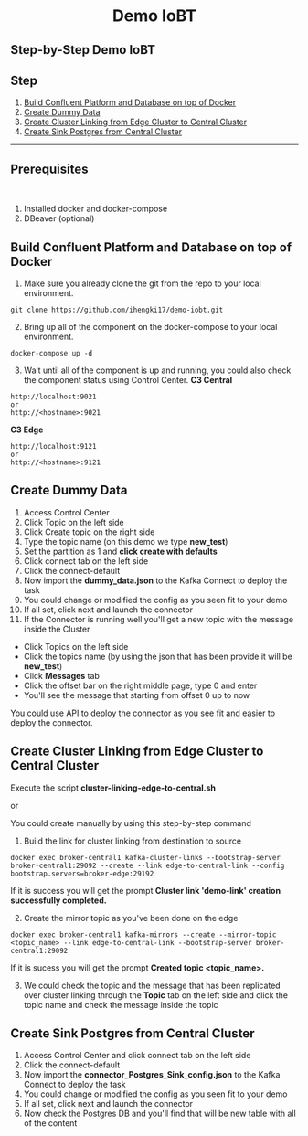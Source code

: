 # <div align="center">Demo IoBT</div>

## Step-by-Step Demo IoBT

## **Step**
1. [Build Confluent Platform and Database on top of Docker](#step-1)
2. [Create Dummy Data](#step-2)
3. [Create Cluster Linking from Edge Cluster to Central Cluster](#step-3)
4. [Create Sink Postgres from Central Cluster](#step-4)

***

## **Prerequisites**
<br>

1. Installed docker and docker-compose
2. DBeaver (optional)

## <a name="step-1"></a>Build Confluent Platform and Database on top of Docker

1. Make sure you already clone the git from the repo to your local environment.
```git
git clone https://github.com/ihengki17/demo-iobt.git
```
2. Bring up all of the component on the docker-compose to your local environment.
```docker
docker-compose up -d
```
3. Wait until all of the component is up and running, you could also check the component status using Control Center.
**C3 Central**
```C3 Central
http://localhost:9021
or
http://<hostname>:9021
```
**C3 Edge**
```C3 edge
http://localhost:9121
or
http://<hostname>:9121
```

## <a name="step-2"></a>Create Dummy Data

1. Access Control Center
2. Click Topic on the left side
3. Click Create topic on the right side
4. Type the topic name (on this demo we type **new_test**)
5. Set the partition as 1 and **click create with defaults**
6. Click connect tab on the left side
7. Click the connect-default
8. Now import the **dummy_data.json** to the Kafka Connect to deploy the task
9. You could change or modified the config as you seen fit to your demo
10. If all set, click next and launch the connector
11. If the Connector is running well you'll get a new topic with the message inside the Cluster
   * Click Topics on the left side
   * Click the topics name (by using the json that has been provide it will be **new_test**)
   * Click **Messages** tab
   * Click the offset bar on the right middle page, type 0 and enter
   * You'll see the message that starting from offset 0 up to now

You could use API to deploy the connector as you see fit and easier to deploy the connector.

## <a name="step-3"></a>Create Cluster Linking from Edge Cluster to Central Cluster

Execute the script **cluster-linking-edge-to-central.sh**

or

You could create manually by using this step-by-step command

1. Build the link for cluster linking from destination to source
```Cluster Linking link build
docker exec broker-central1 kafka-cluster-links --bootstrap-server broker-central1:29092 --create --link edge-to-central-link --config bootstrap.servers=broker-edge:29192
```
If it is success you will get the prompt
**Cluster link 'demo-link' creation successfully completed.**

2. Create the mirror topic as you've been done on the edge
```Mirroring Topic
docker exec broker-central1 kafka-mirrors --create --mirror-topic <topic_name> --link edge-to-central-link --bootstrap-server broker-central1:29092
```
If it is sucess you will get the prompt
**Created topic <topic_name>.**

3. We could check the topic and the message that has been replicated over cluster linking through the **Topic** tab on the left side and click the topic name and check the message inside the topic

## <a name="step-4"></a>Create Sink Postgres from Central Cluster

1. Access Control Center and click connect tab on the left side
2. Click the connect-default
3. Now import the **connector_Postgres_Sink_config.json** to the Kafka Connect to deploy the task
4. You could change or modified the config as you seen fit to your demo
5. If all set, click next and launch the connector
6. Now check the Postgres DB and you'll find that will be new table with all of the content
